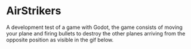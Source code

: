 # AirStrikers
A development test of a game with Godot, the game consists of moving your
plane and firing bullets to destroy the other planes arriving from the opposite
position as visible in the gif below.

